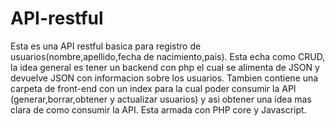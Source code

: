 # API-restful

Esta es una API restful basica para registro de usuarios(nombre,apellido,fecha de nacimiento,pais). Esta echa como CRUD, la idea general es tener un backend con php el cual 
se alimenta de JSON y devuelve JSON con informacion sobre los usuarios.
Tambien contiene una carpeta de front-end con un index para la cual poder consumir la API (generar,borrar,obtener y actualizar usuarios) y asi obtener una idea mas clara de como consumir la API.
Esta armada con PHP core y Javascript.
